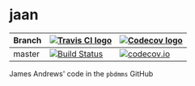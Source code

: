 # jaan

Branch|[![Travis CI logo](TravisCI.png)](https://travis-ci.org)|[![Codecov logo](Codecov.png)](https://www.codecov.io)
---|---|---
master|[![Build Status](https://travis-ci.org/richelbilderbeek/jaan.svg?branch=master)](https://travis-ci.org/richelbilderbeek/jaan)|[![codecov.io](https://codecov.io/github/richelbilderbeek/jaan/coverage.svg?branch=master)](https://codecov.io/github/richelbilderbeek/jaan/branch/master)


James Andrews' code in the `pbdmms` GitHub
